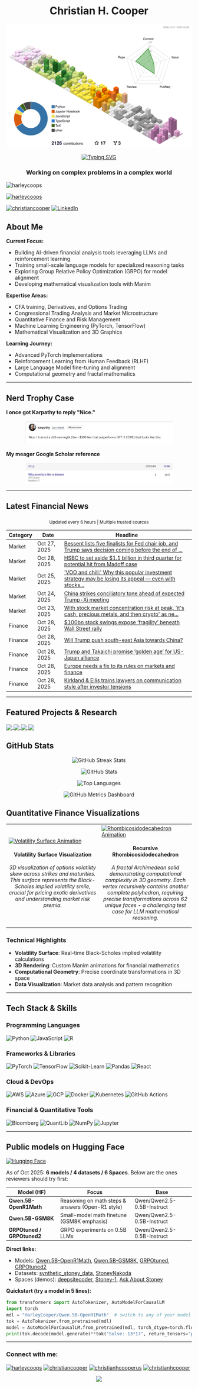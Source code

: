 <h1 align="center">Christian H. Cooper</h1>

<!-- Profile 3D Contribution -->
<p align="center">
  <img src="./profile-3d-contrib/profile-south-season-animate.svg" alt="3D Contribution Chart" />
</p>

<!-- Animated Header Banner -->
<p align="center">
  <a href="https://github.com/HarleyCoops">
    <img src="https://readme-typing-svg.demolab.com?font=Fira+Code&duration=3000&pause=1000&color=2F81F7&center=true&vCenter=true&width=600&height=100&lines=Financial+Analyst;Quantitative+Finance+Specialist;Machine+Learning+Engineer;Python+Developer;Data+Science+Professional;Open+Source+Contributor" alt="Typing SVG" />
  </a>
</p>

<h3 align="center">Working on complex problems in a complex world</h3>

<!-- Profile Views Counter -->
<p align="left"> <img src="https://komarev.com/ghpvc/?username=harleycoops&label=Profile%20views&color=0e75b6&style=flat" alt="harleycoops" /> </p>

<!-- GitHub Trophies - Achievements showcase -->
<p align="left"> <a href="https://github.com/ryo-ma/github-profile-trophy"><img src="https://github-profile-trophy.vercel.app/?username=harleycoops&theme=darkhub&margin-w=15&margin-h=15&column=7&title=-PullRequest,-Issues,-Reviews" alt="harleycoops" /></a> </p>

<!-- Social Media Badges -->
<p align="left">
  <a href="https://twitter.com/christiancooper" target="blank"><img src="https://img.shields.io/twitter/follow/christiancooper?logo=twitter&style=for-the-badge" alt="christiancooper" /></a>
  <a href="https://linkedin.com/in/christianhcooperus" target="blank"><img src="https://img.shields.io/badge/LinkedIn-Connect-blue?style=for-the-badge&logo=linkedin" alt="LinkedIn"/></a>
</p>

<!-- About Me Section -->
## About Me

**Current Focus:**
- Building AI-driven financial analysis tools leveraging LLMs and reinforcement learning
- Training small-scale language models for specialized reasoning tasks
- Exploring Group Relative Policy Optimization (GRPO) for model alignment
- Developing mathematical visualization tools with Manim

**Expertise Areas:**
- CFA training, Derivatives, and Options Trading
- Congressional Trading Analysis and Market Microstructure
- Quantitative Finance and Risk Management
- Machine Learning Engineering (PyTorch, TensorFlow)
- Mathematical Visualization and 3D Graphics

**Learning Journey:**
- Advanced PyTorch implementations
- Reinforcement Learning from Human Feedback (RLHF)
- Large Language Model fine-tuning and alignment
- Computational geometry and fractal mathematics

---

## Nerd Trophy Case

**I once got Karpathy to reply "Nice."**
<p align="center">
  <img src="./Public/reply.jpg" alt="Karpathy Comment" width="80%"/>
</p>

**My meager Google Scholar reference**
<p align="center">
  <img src="./Public/HubleGoogleScholar.jpg" alt="Google Scholar" width="80%"/>
</p>

---

<!-- Financial News Ticker -->
## Latest Financial News

<div align="center">
<sub>Updated every 6 hours | Multiple trusted sources</sub>
</div>

<!-- NEWS:START -->
| Category | Date | Headline |
|----------|------|----------|
| Market | Oct 27, 2025 | [Bessent lists five finalists for Fed chair job, and Trump says decision coming before the end of ...](https://www.cnbc.com/2025/10/27/bessent-lists-five-finalists-for-fed-chair-job-and-trump-says-decision-coming-before-the-end-of-the-year.html) |
| Market | Oct 28, 2025 | [HSBC to set aside $1.1 billion in third quarter for potential hit from Madoff case](https://www.cnbc.com/2025/10/27/hsbc-1point1-billion-in-provision-third-quarter-madoff-case.html) |
| Market | Oct 25, 2025 | ['VOO and chill:' Why this popular investment strategy may be losing its appeal — even with stocks...](https://www.cnbc.com/2025/10/25/popular-investing-strategy-losing-appeal-with-stocks-at-record-finding.html) |
| Market | Oct 24, 2025 | [China strikes conciliatory tone ahead of expected Trump-Xi meeting](https://www.cnbc.com/2025/10/24/china-strikes-conciliatory-tone-ahead-of-expected-trump-xi-meeting.html) |
| Market | Oct 23, 2025 | [With stock market concentration risk at peak, 'it's cash, precious metals, and then crypto' as ne...](https://www.cnbc.com/2025/10/23/cash-precious-metals-crypto-is-new-norm-for-peak-stock-market-risk.html) |
| Finance | Oct 28, 2025 | [$100bn stock swings expose ‘fragility’ beneath Wall Street rally](https://www.ft.com/content/e4b22a0f-2584-47b5-b476-dbd481066d14) |
| Finance | Oct 28, 2025 | [Will Trump push south-east Asia towards China?](https://www.ft.com/content/4d72bb29-2d61-44bd-ae55-cd18eee83b41) |
| Finance | Oct 28, 2025 | [Trump and Takaichi promise ‘golden age’ for US-Japan alliance](https://www.ft.com/content/84e962b4-c8b1-43b6-9fc1-c040808fd703) |
| Finance | Oct 28, 2025 | [Europe needs a fix to its rules on markets and finance](https://www.ft.com/content/0c4c0f28-d1c2-41f5-b64a-edc56c5bcd30) |
| Finance | Oct 28, 2025 | [Kirkland & Ellis trains lawyers on communication style after investor tensions](https://www.ft.com/content/ad10900c-7c07-4760-8fa9-d056e3e85838) |

<!-- NEWS:END -->

---

<!-- Current Projects Section -->
## Featured Projects & Research

<a href="https://github.com/HarleyCoops/Math-To-Manim">
  <img align="center" src="https://github-readme-stats.vercel.app/api/pin/?username=harleycoops&repo=Math-To-Manim&theme=react&hide_border=true" />
</a>

<a href="https://github.com/HarleyCoops/OneShotGRPO">
  <img align="center" src="https://github-readme-stats.vercel.app/api/pin/?username=harleycoops&repo=OneShotGRPO&theme=react&hide_border=true" />
</a>

<a href="https://github.com/HarleyCoops/smolThinker-.5B">
  <img align="center" src="https://github-readme-stats.vercel.app/api/pin/?username=harleycoops&repo=smolThinker-.5B&theme=react&hide_border=true" />
</a>

<a href="https://github.com/HarleyCoops/StoneyNakoda">
  <img align="center" src="https://github-readme-stats.vercel.app/api/pin/?username=harleycoops&repo=StoneyNakoda&theme=react&hide_border=true" />
</a>

<!-- GitHub Stats Section - Using reliable endpoints -->
## GitHub Stats

<!-- GitHub Streak Stats - More reliable API -->
<p align="center">
  <img src="https://github-readme-streak-stats.herokuapp.com/?user=harleycoops&theme=react&hide_border=true&date_format=M%20j%5B%2C%20Y%5D" alt="GitHub Streak Stats" />
</p>

<!-- GitHub Stats Card with custom parameters -->
<p align="center">
  <img src="https://github-readme-stats-git-masterrstaa-rickstaa.vercel.app/api?username=harleycoops&show_icons=true&theme=react&hide_border=true&count_private=true&include_all_commits=true" alt="GitHub Stats" />
</p>

<!-- Most Used Languages - Alternative endpoint -->
<p align="center">
  <img src="https://github-readme-stats-git-masterrstaa-rickstaa.vercel.app/api/top-langs/?username=harleycoops&layout=compact&theme=react&hide_border=true&langs_count=8" alt="Top Languages" />
</p>

<!-- GitHub Metrics Dashboard - Using a different service -->
<p align="center">
  <img src="https://github-profile-summary-cards.vercel.app/api/cards/profile-details?username=harleycoops&theme=github_dark" alt="GitHub Metrics Dashboard" />
</p>

<!-- Quantitative Finance Visualizations -->
## Quantitative Finance Visualizations

<table>
<tr>
<td width="50%">
<a href="https://github.com/HarleyCoops/Math-To-Manim">
  <img src="./Public/volatility_surface.gif" alt="Volatility Surface Animation" width="100%"/>
</a>
<h4 align="center">Volatility Surface Visualization</h4>
<p align="center"><em>3D visualization of options volatility skew across strikes and maturities. This surface represents the Black-Scholes implied volatility smile, crucial for pricing exotic derivatives and understanding market risk premia.</em></p>
</td>
<td width="50%">
<a href="https://github.com/HarleyCoops/Math-To-Manim">
  <img src="./Public/Rhombicosidodecahedron.gif" alt="Rhombicosidodecahedron Animation" width="100%"/>
</a>
<h4 align="center">Recursive Rhombicosidodecahedron</h4>
<p align="center"><em>A fractal Archimedean solid demonstrating computational complexity in 3D geometry. Each vertex recursively contains another complete polyhedron, requiring precise transformations across 62 unique faces - a challenging test case for LLM mathematical reasoning.</em></p>
</td>
</tr>
</table>

### Technical Highlights
- **Volatility Surface**: Real-time Black-Scholes implied volatility calculations
- **3D Rendering**: Custom Manim animations for financial mathematics
- **Computational Geometry**: Precise coordinate transformations in 3D space
- **Data Visualization**: Market data analysis and pattern recognition

---

## Tech Stack & Skills

<h3>Programming Languages</h3>
<p>
  <img src="https://img.shields.io/badge/Python-3776AB?style=for-the-badge&logo=python&logoColor=white" alt="Python" />
  <img src="https://img.shields.io/badge/JavaScript-F7DF1E?style=for-the-badge&logo=javascript&logoColor=black" alt="JavaScript" />
  <img src="https://img.shields.io/badge/R-276DC3?style=for-the-badge&logo=r&logoColor=white" alt="R" />
</p>

<!-- Frameworks & Libraries -->
<h3>Frameworks & Libraries</h3>
<p>
  <img src="https://img.shields.io/badge/PyTorch-EE4C2C?style=for-the-badge&logo=pytorch&logoColor=white" alt="PyTorch" />
  <img src="https://img.shields.io/badge/TensorFlow-FF6F00?style=for-the-badge&logo=tensorflow&logoColor=white" alt="TensorFlow" />
  <img src="https://img.shields.io/badge/scikit_learn-F7931E?style=for-the-badge&logo=scikit-learn&logoColor=white" alt="Scikit-Learn" />
  <img src="https://img.shields.io/badge/Pandas-150458?style=for-the-badge&logo=pandas&logoColor=white" alt="Pandas" />
  <img src="https://img.shields.io/badge/React-20232A?style=for-the-badge&logo=react&logoColor=61DAFB" alt="React" />
</p>

<!-- Cloud & DevOps -->
<h3>Cloud & DevOps</h3>
<p>
  <img src="https://img.shields.io/badge/AWS-232F3E?style=for-the-badge&logo=amazon-aws&logoColor=white" alt="AWS" />
  <img src="https://img.shields.io/badge/Azure-0089D6?style=for-the-badge&logo=microsoft-azure&logoColor=white" alt="Azure" />
  <img src="https://img.shields.io/badge/GCP-4285F4?style=for-the-badge&logo=google-cloud&logoColor=white" alt="GCP" />
  <img src="https://img.shields.io/badge/Docker-2496ED?style=for-the-badge&logo=docker&logoColor=white" alt="Docker" />
  <img src="https://img.shields.io/badge/Kubernetes-326CE5?style=for-the-badge&logo=kubernetes&logoColor=white" alt="Kubernetes" />
  <img src="https://img.shields.io/badge/GitHub_Actions-2088FF?style=for-the-badge&logo=github-actions&logoColor=white" alt="GitHub Actions" />
</p>

<h3>Financial & Quantitative Tools</h3>
<p>
  <img src="https://img.shields.io/badge/Bloomberg-000000?style=for-the-badge&logo=bloomberg&logoColor=white" alt="Bloomberg" />
  <img src="https://img.shields.io/badge/QuantLib-4B8BBE?style=for-the-badge&logo=python&logoColor=white" alt="QuantLib" />
  <img src="https://img.shields.io/badge/NumPy-013243?style=for-the-badge&logo=numpy&logoColor=white" alt="NumPy" />
  <img src="https://img.shields.io/badge/Jupyter-F37626?style=for-the-badge&logo=jupyter&logoColor=white" alt="Jupyter" />
</p>

---

<!-- Hugging Face Models & Datasets -->
## Public models on Hugging Face

<p align="left">
  <a href="https://huggingface.co/HarleyCooper">
    <img alt="Hugging Face" src="https://img.shields.io/badge/HuggingFace-@HarleyCooper-FFD21E?logo=huggingface&logoColor=white&style=for-the-badge">
  </a>
</p>

As of Oct 2025: **6 models / 4 datasets / 6 Spaces**. Below are the ones reviewers should try first:

| Model (HF) | Focus | Base |
|---|---|---|
| **Qwen.5B-OpenR1Math** | Reasoning on math steps & answers (Open-R1 style) | Qwen/Qwen2.5-0.5B-Instruct |
| **Qwen.5B-GSM8K** | Small-model math finetune (GSM8K emphasis) | Qwen/Qwen2.5-0.5B-Instruct |
| **GRPOtuned / GRPOtuned2** | GRPO experiments on 0.5B LLMs | Qwen/Qwen2.5-0.5B-Instruct |

**Direct links:**
- Models: <a href="https://huggingface.co/HarleyCooper/Qwen.5B-OpenR1Math">Qwen.5B-OpenR1Math</a>, <a href="https://huggingface.co/HarleyCooper/Qwen.5B-GSM8K">Qwen.5B-GSM8K</a>, <a href="https://huggingface.co/HarleyCooper/GRPOtuned">GRPOtuned</a>, <a href="https://huggingface.co/HarleyCooper/GRPOtuned2">GRPOtuned2</a>
- Datasets: <a href="https://huggingface.co/datasets/HarleyCooper/synthetic_stoney_data">synthetic_stoney_data</a>, <a href="https://huggingface.co/datasets/HarleyCooper/StoneyNakoda">StoneyNakoda</a>
- Spaces (demos): <a href="https://huggingface.co/spaces/HarleyCooper/deepsitecoder">deepsitecoder</a>, <a href="https://huggingface.co/spaces/HarleyCooper/StoneyApp">Stoney-1</a>, <a href="https://huggingface.co/spaces/HarleyCooper/AskAboutCIL">Ask About Stoney</a>

**Quickstart (try a model in 5 lines):**
```python
from transformers import AutoTokenizer, AutoModelForCausalLM
import torch
mdl = "HarleyCooper/Qwen.5B-OpenR1Math"  # switch to any of your model IDs
tok = AutoTokenizer.from_pretrained(mdl)
model = AutoModelForCausalLM.from_pretrained(mdl, torch_dtype=torch.float16, device_map="auto")
print(tok.decode(model.generate(**tok("Solve: 13*17", return_tensors="pt").to(model.device), max_new_tokens=64)[0], skip_special_tokens=True))
```

---

<!-- Connect with me section -->
<h3 align="left">Connect with me:</h3>
<p align="left">
<a href="https://dev.to/harleycoops" target="blank"><img align="center" src="https://raw.githubusercontent.com/rahuldkjain/github-profile-readme-generator/master/src/images/icons/Social/devto.svg" alt="harleycoops" height="30" width="40" /></a>
<a href="https://twitter.com/christiancooper" target="blank"><img align="center" src="https://raw.githubusercontent.com/rahuldkjain/github-profile-readme-generator/master/src/images/icons/Social/twitter.svg" alt="christiancooper" height="30" width="40" /></a>
<a href="https://linkedin.com/in/christianhcooperus" target="blank"><img align="center" src="https://raw.githubusercontent.com/rahuldkjain/github-profile-readme-generator/master/src/images/icons/Social/linked-in-alt.svg" alt="christianhcooperus" height="30" width="40" /></a>
<a href="https://kaggle.com/christianhcooper" target="blank"><img align="center" src="https://raw.githubusercontent.com/rahuldkjain/github-profile-readme-generator/master/src/images/icons/Social/kaggle.svg" alt="christianhcooper" height="30" width="40" /></a>
</p>

<!-- Footer -->
<p align="center">
  <img src="https://capsule-render.vercel.app/api?type=waving&color=gradient&height=100&section=footer" />
</p>
